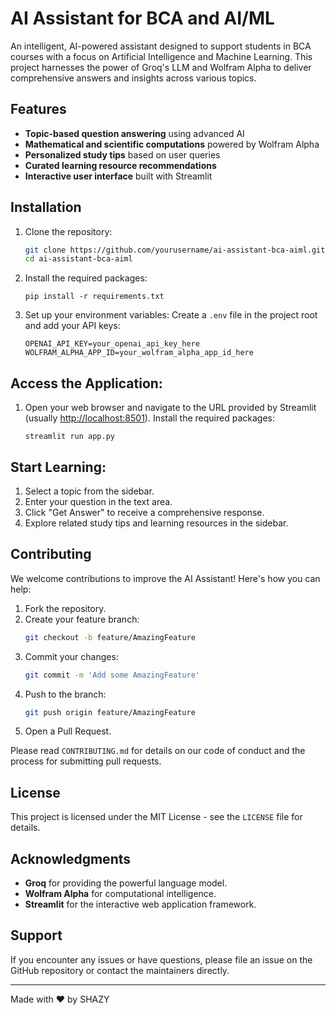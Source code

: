 # AI Assistant for BCA and AI/ML

An intelligent, AI-powered assistant designed to support students in BCA courses with a focus on Artificial Intelligence and Machine Learning. This project harnesses the power of Groq's LLM and Wolfram Alpha to deliver comprehensive answers and insights across various topics.

## Features

- **Topic-based question answering** using advanced AI
- **Mathematical and scientific computations** powered by Wolfram Alpha
- **Personalized study tips** based on user queries
- **Curated learning resource recommendations**
- **Interactive user interface** built with Streamlit

## Installation

1. Clone the repository:
   ```bash
   git clone https://github.com/yourusername/ai-assistant-bca-aiml.git
   cd ai-assistant-bca-aiml

2. Install the required packages:
   ```
   pip install -r requirements.txt
   ```

3. Set up your environment variables:
   Create a `.env` file in the project root and add your API keys:
   ```
   OPENAI_API_KEY=your_openai_api_key_here
   WOLFRAM_ALPHA_APP_ID=your_wolfram_alpha_app_id_here
   ```

## Access the Application:

1. Open your web browser and navigate to the URL provided by Streamlit (usually [http://localhost:8501](http://localhost:8501)).
   Install the required packages:
   ```
   streamlit run app.py
   ```

## Start Learning:

1. Select a topic from the sidebar.
2. Enter your question in the text area.
3. Click "Get Answer" to receive a comprehensive response.
4. Explore related study tips and learning resources in the sidebar.

## Contributing

We welcome contributions to improve the AI Assistant! Here's how you can help:

1. Fork the repository.
2. Create your feature branch:
    ```bash
    git checkout -b feature/AmazingFeature
    ```
3. Commit your changes:
    ```bash
    git commit -m 'Add some AmazingFeature'
    ```
4. Push to the branch:
    ```bash
    git push origin feature/AmazingFeature
    ```
5. Open a Pull Request.

Please read `CONTRIBUTING.md` for details on our code of conduct and the process for submitting pull requests.

## License

This project is licensed under the MIT License - see the `LICENSE` file for details.

## Acknowledgments

- **Groq** for providing the powerful language model.
- **Wolfram Alpha** for computational intelligence.
- **Streamlit** for the interactive web application framework.

## Support

If you encounter any issues or have questions, please file an issue on the GitHub repository or contact the maintainers directly.

---


Made with ❤️ by SHAZY